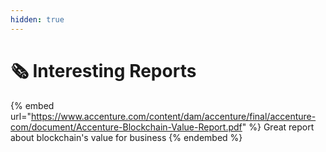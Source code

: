 ```yaml
---
hidden: true
---
```


# 🗞️ Interesting Reports

{% embed url="https://www.accenture.com/content/dam/accenture/final/accenture-com/document/Accenture-Blockchain-Value-Report.pdf" %}
Great report about blockchain's value for business
{% endembed %}



